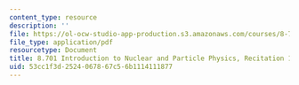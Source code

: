 ```yaml
---
content_type: resource
description: ''
file: https://ol-ocw-studio-app-production.s3.amazonaws.com/courses/8-701-introduction-to-nuclear-and-particle-physics-fall-2020/53cc1f3d2524067867c56b1114111877_MIT8_701f20_rec19.pdf
file_type: application/pdf
resourcetype: Document
title: 8.701 Introduction to Nuclear and Particle Physics, Recitation 19
uid: 53cc1f3d-2524-0678-67c5-6b1114111877
---
```

